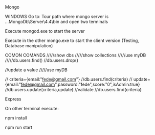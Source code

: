 Mongo

WINDOWS
Go to: Tour path where mongo server is ...MongoDb\Server\4.4\bin and open two terminals

Execute mongod.exe to start the server

Execute in the other mongo.exe to start the client version (Testing, Database manipulation)


COMON COMANDS
/////show dbs
/////show collections
/////use myDB
/////db.users.find()
//db.users.drop()

//update a value
/////use myDB

// criteria={email:"fede@gmail.com"}
//db.users.find(criteria)
// update={email:"fede@gmail.com",password:"fede",score:"0",isAdmin:true}
//db.users.update(criteria,update)
//validate
//db.users.find(criteria)

Express

On other terminal execute:

npm install

npm run start
